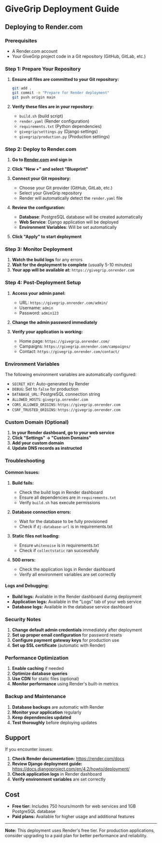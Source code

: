 # GiveGrip Deployment Guide

## Deploying to Render.com

### Prerequisites
- A Render.com account
- Your GiveGrip project code in a Git repository (GitHub, GitLab, etc.)

### Step 1: Prepare Your Repository

1. **Ensure all files are committed to your Git repository:**
   ```bash
   git add .
   git commit -m "Prepare for Render deployment"
   git push origin main
   ```

2. **Verify these files are in your repository:**
   - `build.sh` (build script)
   - `render.yaml` (Render configuration)
   - `requirements.txt` (Python dependencies)
   - `givegrip/settings.py` (Django settings)
   - `givegrip/production.py` (Production settings)

### Step 2: Deploy to Render.com

1. **Go to [Render.com](https://render.com) and sign in**

2. **Click "New +" and select "Blueprint"**

3. **Connect your Git repository:**
   - Choose your Git provider (GitHub, GitLab, etc.)
   - Select your GiveGrip repository
   - Render will automatically detect the `render.yaml` file

4. **Review the configuration:**
   - **Database**: PostgreSQL database will be created automatically
   - **Web Service**: Django application will be deployed
   - **Environment Variables**: Will be set automatically

5. **Click "Apply" to start deployment**

### Step 3: Monitor Deployment

1. **Watch the build logs** for any errors
2. **Wait for the deployment to complete** (usually 5-10 minutes)
3. **Your app will be available at:** `https://givegrip.onrender.com`

### Step 4: Post-Deployment Setup

1. **Access your admin panel:**
   - URL: `https://givegrip.onrender.com/admin/`
   - Username: `admin`
   - Password: `admin123`

2. **Change the admin password immediately**

3. **Verify your application is working:**
   - Home page: `https://givegrip.onrender.com/`
   - Campaigns: `https://givegrip.onrender.com/campaigns/`
   - Contact: `https://givegrip.onrender.com/contact/`

### Environment Variables

The following environment variables are automatically configured:

- `SECRET_KEY`: Auto-generated by Render
- `DEBUG`: Set to `false` for production
- `DATABASE_URL`: PostgreSQL connection string
- `ALLOWED_HOSTS`: `givegrip.onrender.com`
- `CORS_ALLOWED_ORIGINS`: `https://givegrip.onrender.com`
- `CSRF_TRUSTED_ORIGINS`: `https://givegrip.onrender.com`

### Custom Domain (Optional)

1. **In your Render dashboard, go to your web service**
2. **Click "Settings" → "Custom Domains"**
3. **Add your custom domain**
4. **Update DNS records as instructed**

### Troubleshooting

#### Common Issues:

1. **Build fails:**
   - Check the build logs in Render dashboard
   - Ensure all dependencies are in `requirements.txt`
   - Verify `build.sh` has execute permissions

2. **Database connection errors:**
   - Wait for the database to be fully provisioned
   - Check if `dj-database-url` is in requirements.txt

3. **Static files not loading:**
   - Ensure `whitenoise` is in requirements.txt
   - Check if `collectstatic` ran successfully

4. **500 errors:**
   - Check the application logs in Render dashboard
   - Verify all environment variables are set correctly

#### Logs and Debugging:

- **Build logs:** Available in the Render dashboard during deployment
- **Application logs:** Available in the "Logs" tab of your web service
- **Database logs:** Available in the database service dashboard

### Security Notes

1. **Change default admin credentials** immediately after deployment
2. **Set up proper email configuration** for password resets
3. **Configure payment gateway keys** for production use
4. **Set up SSL certificate** (automatic with Render)

### Performance Optimization

1. **Enable caching** if needed
2. **Optimize database queries**
3. **Use CDN** for static files (optional)
4. **Monitor performance** using Render's built-in metrics

### Backup and Maintenance

1. **Database backups** are automatic with Render
2. **Monitor your application** regularly
3. **Keep dependencies updated**
4. **Test thoroughly** before deploying updates

## Support

If you encounter issues:

1. **Check Render documentation:** https://render.com/docs
2. **Review Django deployment guide:** https://docs.djangoproject.com/en/4.2/howto/deployment/
3. **Check application logs** in Render dashboard
4. **Verify environment variables** are set correctly

## Cost

- **Free tier:** Includes 750 hours/month for web services and 1GB PostgreSQL database
- **Paid plans:** Available for higher usage and additional features

---

**Note:** This deployment uses Render's free tier. For production applications, consider upgrading to a paid plan for better performance and reliability.
